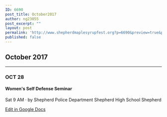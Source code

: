 ```yaml
---
ID: 6690
post_title: October2017
author: ng23055
post_excerpt: ""
layout: post
permalink: 'http://www.shepherdmaplesyrupfest.org?p=6690&preview=true&preview_id=6690'
published: false
---
```

<h2>October 2017</h2>

<hr />

<h3>OCT 28</h3>
<h4>Women's Self Defense Seminar</h4>
Sat 9 AM · by Shepherd Police Department
Shepherd High School
Shepherd

<a href="https://docs.google.com/document/d/1zqQ3njy9cETfdgrMsQKncOVCMPLM7XFifBrNYTl7Hsg/edit?usp=sharing">Edit in Google Docs</a>